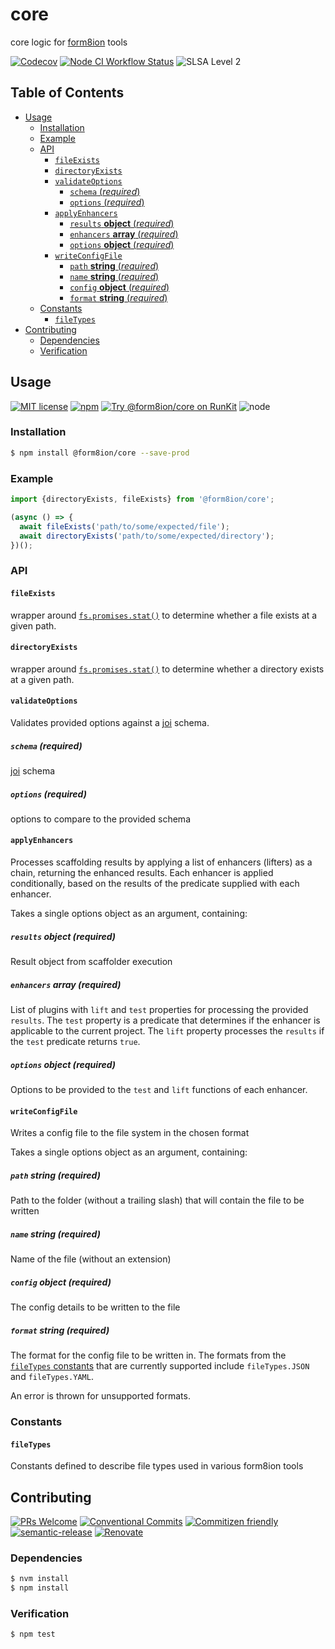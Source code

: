 # core

core logic for [form8ion](https://github.com/form8ion/) tools

<!--status-badges start -->

[![Codecov][coverage-badge]][coverage-link]
[![Node CI Workflow Status][github-actions-ci-badge]][github-actions-ci-link]
![SLSA Level 2][slsa-badge]

<!--status-badges end -->

## Table of Contents

* [Usage](#usage)
  * [Installation](#installation)
  * [Example](#example)
  * [API](#api)
    * [`fileExists`](#fileexists)
    * [`directoryExists`](#directoryexists)
    * [`validateOptions`](#validateoptions)
      * [`schema` (_required_)](#schema-required)
      * [`options` (_required_)](#options-required)
    * [`applyEnhancers`](#applyenhancers)
      * [`results` __object__ (_required_)](#results-object-required)
      * [`enhancers` __array__ (_required_)](#enhancers-array-required)
      * [`options` __object__ (_required_)](#options-object-required)
    * [`writeConfigFile`](#writeconfigfile)
      * [`path` __string__ (_required_)](#path-string-required)
      * [`name` __string__ (_required_)](#name-string-required)
      * [`config` __object__ (_required_)](#config-object-required)
      * [`format` __string__ (_required_)](#format-string-required)
  * [Constants](#constants)
    * [`fileTypes`](#filetypes)
* [Contributing](#contributing)
  * [Dependencies](#dependencies)
  * [Verification](#verification)

## Usage

<!--consumer-badges start -->

[![MIT license][license-badge]][license-link]
[![npm][npm-badge]][npm-link]
[![Try @form8ion/core on RunKit][runkit-badge]][runkit-link]
![node][node-badge]

<!--consumer-badges end -->

### Installation

```sh
$ npm install @form8ion/core --save-prod
```

### Example

```javascript
import {directoryExists, fileExists} from '@form8ion/core';

(async () => {
  await fileExists('path/to/some/expected/file');
  await directoryExists('path/to/some/expected/directory');
})();
```

### API

#### `fileExists`

wrapper around [`fs.promises.stat()`](https://nodejs.org/api/fs.html#fs_fspromises_stat_path_options)
to determine whether a file exists at a given path.

#### `directoryExists`

wrapper around [`fs.promises.stat()`](https://nodejs.org/api/fs.html#fs_fspromises_stat_path_options)
to determine whether a directory exists at a given path.

#### `validateOptions`

Validates provided options against a [joi](https://joi.dev/) schema.

##### `schema` (_required_)

[joi](https://joi.dev/) schema

##### `options` (_required_)

options to compare to the provided schema

#### `applyEnhancers`

Processes scaffolding results by applying a list of enhancers (lifters) as a
chain, returning the enhanced results.
Each enhancer is applied conditionally, based on the results of the predicate
supplied with each enhancer.

Takes a single options object as an argument, containing:

##### `results` __object__ (_required_)

Result object from scaffolder execution

##### `enhancers` __array__ (_required_)

List of plugins with `lift` and `test` properties for processing the provided
`results`.
The `test` property is a predicate that determines if the enhancer is
applicable to the current project.
The `lift` property processes the `results` if the `test` predicate returns
`true`.

##### `options` __object__ (_required_)

Options to be provided to the `test` and `lift` functions of each enhancer.

#### `writeConfigFile`

Writes a config file to the file system in the chosen format

Takes a single options object as an argument, containing:

##### `path` __string__ (_required_)

Path to the folder (without a trailing slash) that will contain the file to be
written

##### `name` __string__ (_required_)

Name of the file (without an extension)

##### `config` __object__ (_required_)

The config details to be written to the file

##### `format` __string__ (_required_)

The format for the config file to be written in. The formats from the
[`fileTypes` constants](#filetypes) that are currently supported include
`fileTypes.JSON` and `fileTypes.YAML`.

An error is thrown for unsupported formats.

### Constants

#### `fileTypes`

Constants defined to describe file types used in various form8ion tools

## Contributing

<!--contribution-badges start -->

[![PRs Welcome][PRs-badge]][PRs-link]
[![Conventional Commits][commit-convention-badge]][commit-convention-link]
[![Commitizen friendly][commitizen-badge]][commitizen-link]
[![semantic-release][semantic-release-badge]][semantic-release-link]
[![Renovate][renovate-badge]][renovate-link]

<!--contribution-badges end -->

### Dependencies

```sh
$ nvm install
$ npm install
```

### Verification

```sh
$ npm test
```

[PRs-link]: http://makeapullrequest.com

[PRs-badge]: https://img.shields.io/badge/PRs-welcome-brightgreen.svg

[commit-convention-link]: https://conventionalcommits.org

[commit-convention-badge]: https://img.shields.io/badge/Conventional%20Commits-1.0.0-yellow.svg

[commitizen-link]: http://commitizen.github.io/cz-cli/

[commitizen-badge]: https://img.shields.io/badge/commitizen-friendly-brightgreen.svg

[semantic-release-link]: https://github.com/semantic-release/semantic-release

[semantic-release-badge]: https://img.shields.io/badge/semantic--release-angular-e10079?logo=semantic-release

[renovate-link]: https://renovatebot.com

[renovate-badge]: https://img.shields.io/badge/renovate-enabled-brightgreen.svg?logo=renovatebot

[coverage-link]: https://codecov.io/github/form8ion/core

[coverage-badge]: https://img.shields.io/codecov/c/github/form8ion/core?logo=codecov

[license-link]: LICENSE

[license-badge]: https://img.shields.io/github/license/form8ion/core.svg?logo=opensourceinitiative

[npm-link]: https://www.npmjs.com/package/@form8ion/core

[npm-badge]: https://img.shields.io/npm/v/@form8ion/core?logo=npm

[runkit-link]: https://npm.runkit.com/@form8ion/core

[runkit-badge]: https://badge.runkitcdn.com/@form8ion/core.svg

[github-actions-ci-link]: https://github.com/form8ion/core/actions?query=workflow%3A%22Node.js+CI%22+branch%3Amaster

[github-actions-ci-badge]: https://img.shields.io/github/actions/workflow/status/form8ion/core/node-ci.yml.svg?branch=master&logo=github

[node-badge]: https://img.shields.io/node/v/@form8ion/core?logo=node.js

[slsa-badge]: https://slsa.dev/images/gh-badge-level2.svg
